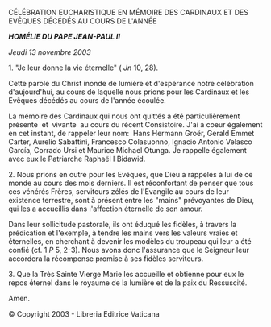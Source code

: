 CÉLÉBRATION EUCHARISTIQUE EN MÉMOIRE DES CARDINAUX ET DES EVÊQUES DÉCÉDÉS AU COURS DE L'ANNÉE

***HOMÉLIE DU PAPE JEAN-PAUL II***

*Jeudi* *13 novembre 2003*

1. "Je leur donne la vie éternelle" ( *Jn* 10, 28).

Cette parole du Christ inonde de lumière et d'espérance notre célébration d'aujourd'hui, au cours de laquelle nous prions pour les Cardinaux et les Evêques décédés au cours de l'année écoulée.

La mémoire des Cardinaux qui nous ont quittés a été particulièrement présente  et  vivante  au cours du récent Consistoire. J'ai à coeur également en cet instant, de rappeler leur nom:  Hans Hermann Groër, Gerald Emmet Carter, Aurelio Sabattini, Francesco Colasuonno, Ignacio Antonio Velasco García, Corrado Ursi et Maurice Michael Otunga. Je rappelle également avec eux le Patriarche Raphaël I Bidawid.

2. Nous prions en outre pour les Evêques, que Dieu a rappelés à lui de ce monde au cours des mois derniers. Il est réconfortant de penser que tous ces vénérés Frères, serviteurs zélés de l'Evangile au cours de leur existence terrestre, sont à présent entre les "mains" prévoyantes de Dieu, qui les a accueillis dans l'affection éternelle de son amour.

Dans leur sollicitude pastorale, ils ont éduqué les fidèles, à travers la prédication et l'exemple, à tendre les mains vers les valeurs vraies et éternelles, en cherchant à devenir les modèles du troupeau qui leur a été confié (cf. 1 *P* 5, 2-3). Nous avons donc l'assurance que le Seigneur leur accordera la récompense promise à ses fidèles serviteurs.

3. Que la Très Sainte Vierge Marie les accueille et obtienne pour eux le repos éternel dans le royaume de la lumière et de la paix du Ressuscité.

Amen.

© Copyright 2003 - Libreria Editrice Vaticana